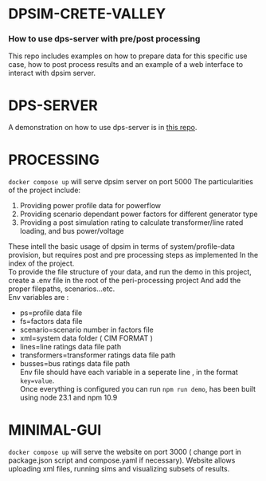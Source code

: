 # DPSIM-CRETE-VALLEY
### How to use dps-server with pre/post processing
This repo includes examples on how to prepare data for this specific use case, how to post process results and an example of a web interface to interact
with dpsim server.
# DPS-SERVER
A demonstration on how to use dps-server is in [this repo](https://github.com/SystemsPurge/dps-server).<br>

# PROCESSING
`docker compose up` will serve dpsim server on port 5000
The particularities of the project include:
1. Providing power profile data for powerflow
2. Providing scenario dependant power factors for different generator type
3. Providing a post simulation rating to calculate transformer/line rated loading, and bus power/voltage<br>

These intell the basic usage of dpsim in terms of system/profile-data provision, but requires post and pre processing steps as implemented
In the index of the project.<br>
To provide the file structure of your data, and run the demo in this project, create a .env file in the root of the peri-processing project
And add the proper filepaths, scenarios...etc.<br>
Env variables are :
- ps=profile data file
- fs=factors data file
- scenario=scenario number in factors file
- xml=system data folder ( CIM FORMAT )
- lines=line ratings data file path
- transformers=transformer ratings data file path
- busses=bus ratings data file path<br>
Env file should have each variable in a seperate line , in the format `key=value`.<br>
Once everything is configured you can run `npm run demo`, has been built using node 23.1 and npm 10.9

# MINIMAL-GUI
`docker compose up` will serve the website on port 3000 ( change port in package.json script and compose.yaml if necessary).
Website allows uploading xml files, running sims and visualizing subsets of results.